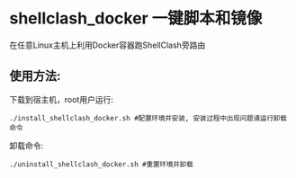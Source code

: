 # shellclash_docker 一键脚本和镜像
在任意Linux主机上利用Docker容器跑ShellClash旁路由

## 使用方法: 
下载到宿主机，root用户运行:
```
./install_shellclash_docker.sh #配置环境并安装, 安装过程中出现问题请运行卸载命令
```

卸载命令:
```
./uninstall_shellclash_docker.sh #重置环境并卸载
```
